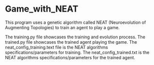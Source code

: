 # Game_with_NEAT
This program uses a genetic algorithm called NEAT (Neuroevolution of Augmenting Topologies) to train an agent to play a game.

The training.py file showcases the training and evolution process.
The trained.py file showcases the trained agent playing the game. 
The neat_config_training.text file is the NEAT algorithms specifications/parameters for training.
The neat_config_trained.txt is the NEAT algorithms specifications/parameters for the trained agent.
